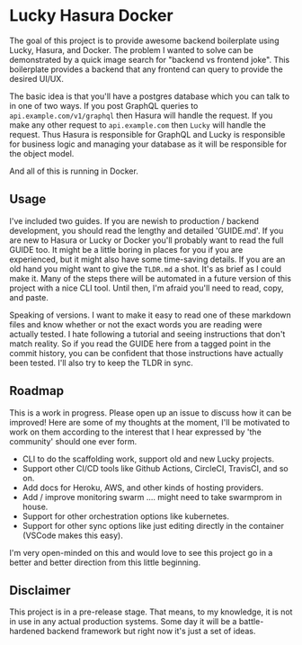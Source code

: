# Lucky Hasura Docker

The goal of this project is to provide awesome backend boilerplate using Lucky, Hasura, and Docker. The problem I wanted to solve can be demonstrated by a quick image search for "backend vs frontend joke". This boilerplate provides a backend that any frontend can query to provide the desired UI/UX.

The basic idea is that you'll have a postgres database which you can talk to in one of two ways. If you post GraphQL queries to `api.example.com/v1/graphql` then Hasura will handle the request. If you make any other request to `api.example.com` then `Lucky` will handle the request. Thus Hasura is responsible for GraphQL and Lucky is responsible for business logic and managing your database as it will be responsible for the object model.

And all of this is running in Docker.

## Usage

I've included two guides. If you are newish to production / backend development, you should read the lengthy and detailed 'GUIDE.md'. If you are new to Hasura or Lucky or Docker you'll probably want to read the full GUIDE too. It might be a little boring in places for you if you are experienced, but it might also have some time-saving details. If you are an old hand you might want to give the `TLDR.md` a shot. It's as brief as I could make it. Many of the steps there will be automated in a future version of this project with a nice CLI tool. Until then, I'm afraid you'll need to read, copy, and paste.

Speaking of versions. I want to make it easy to read one of these markdown files and know whether or not the exact words you are reading were actually tested. I hate following a tutorial and seeing instructions that don't match reality. So if you read the GUIDE here from a tagged point in the commit history, you can be confident that those instructions have actually been tested. I'll also try to keep the TLDR in sync.

## Roadmap

This is a work in progress. Please open up an issue to discuss how it can be improved! Here are some of my thoughts at the moment, I'll be motivated to work on them according to the interest that I hear expressed by 'the community' should one ever form.

- CLI to do the scaffolding work, support old and new Lucky projects.
- Support other CI/CD tools like Github Actions, CircleCI, TravisCI, and so on.
- Add docs for Heroku, AWS, and other kinds of hosting providers.
- Add / improve monitoring swarm .... might need to take swarmprom in house.
- Support for other orchestration options like kubernetes.
- Support for other sync options like just editing directly in the container (VSCode makes this easy).

I'm very open-minded on this and would love to see this project go in a better and better direction from this little beginning.

## Disclaimer

This project is in a pre-release stage. That means, to my knowledge, it is not in use in any actual production systems. Some day it will be a battle-hardened backend framework but right now it's just a set of ideas.
